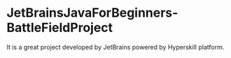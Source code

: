 # JetBrainsJavaForBeginners-BattleFieldProject
It is a great project developed by JetBrains powered by Hyperskill platform. 
